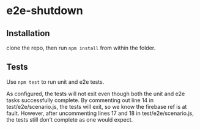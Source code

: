 e2e-shutdown
=========

## Installation

clone the repo, then run `npm install` from within the folder.

## Tests

Use `npm test` to run unit and e2e tests.

As configured, the tests will not exit even though both the unit and e2e tasks successfully complete. By commenting out line 14 in test/e2e/scenario.js, the tests will exit, so we know the firebase ref is at fault. However, after uncommenting lines 17 and 18 in test/e2e/scenario.js, the tests still don't complete as one would expect.
